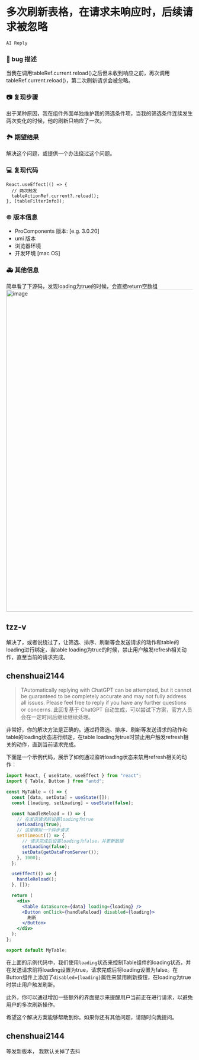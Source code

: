 # 多次刷新表格，在请求未响应时，后续请求被忽略

`AI Reply`

### 🐛 bug 描述

当我在调用tableRef.current.reload()之后但未收到响应之前，再次调用tableRef.current.reload()，第二次刷新请求会被忽略。

### 📷 复现步骤

出于某种原因，我在组件外面单独维护我的筛选条件项，当我的筛选条件连续发生两次变化的时候，他的刷新只响应了一次。

### 🏞 期望结果

解决这个问题，或提供一个办法绕过这个问题。

### 💻 复现代码

```
React.useEffect(() => {
  // 两次触发
  tableActionRef.current?.reload();
}, [tableFilterInfo]);

```

### © 版本信息

- ProComponents 版本: [e.g. 3.0.20]
- umi 版本
- 浏览器环境
- 开发环境 [mac OS]

### 🚑 其他信息

简单看了下源码，发现loading为true的时候，会直接return空数组
<img width="870" alt="image" src="https://github.com/ant-design/pro-components/assets/45192602/6dcd18ba-86ed-4070-a4d8-f945005d64cd">

## tzz-v

解决了，或者说绕过了，让筛选、排序、刷新等会发送请求的动作和table的loading进行绑定，当table loading为true的时候，禁止用户触发refresh相关动作，直至当前的请求完成。

## chenshuai2144

> TAutomatically replying with ChatGPT can be attempted, but it cannot be guaranteed to be completely accurate and may not fully address all issues. Please feel free to reply if you have any further questions or concerns.
> 此回复基于 ChatGPT 自动生成，可以尝试下方案，官方人员会在一定时间后继续继续处理。

非常好，你的解决方法是正确的。通过将筛选、排序、刷新等发送请求的动作和table的loading状态进行绑定，在table loading为true时禁止用户触发refresh相关的动作，直到当前请求完成。

下面是一个示例代码，展示了如何通过监听loading状态来禁用refresh相关的动作：

```jsx
import React, { useState, useEffect } from "react";
import { Table, Button } from "antd";

const MyTable = () => {
  const [data, setData] = useState([]);
  const [loading, setLoading] = useState(false);

  const handleReload = () => {
    // 在发送请求前设置loading为true
    setLoading(true);
    // 这里模拟一个异步请求
    setTimeout(() => {
      // 请求完成后设置loading为false，并更新数据
      setLoading(false);
      setData(getDataFromServer());
    }, 1000);
  };

  useEffect(() => {
    handleReload();
  }, []);

  return (
    <div>
      <Table dataSource={data} loading={loading} />
      <Button onClick={handleReload} disabled={loading}>
        刷新
      </Button>
    </div>
  );
};

export default MyTable;
```

在上面的示例代码中，我们使用`loading`状态来控制Table组件的loading状态，并在发送请求前将loading设置为true，请求完成后将loading设置为false。在Button组件上添加了`disabled={loading}`属性来禁用刷新按钮，在loading为true时禁止用户触发刷新。

此外，你可以通过增加一些额外的界面提示来提醒用户当前正在进行请求，以避免用户的多次刷新操作。

希望这个解决方案能够帮助到你。如果你还有其他问题，请随时向我提问。

## chenshuai2144

等发新版本， 我默认关掉了去抖
